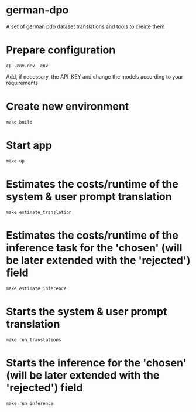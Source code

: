 # german-dpo
A set of german pdo dataset translations and tools to create them

# Prepare configuration
```
cp .env.dev .env
```
Add, if necessary, the API_KEY and change the models according to your requirements

# Create new environment
```
make build
```

# Start app
```
make up
```

# Estimates the costs/runtime of the system & user prompt translation
```
make estimate_translation
```

# Estimates the costs/runtime of the inference task for the 'chosen' (will be later extended with the 'rejected') field
```
make estimate_inference
```

# Starts the system & user prompt translation 
```
make run_translations
```

# Starts the inference for the 'chosen' (will be later extended with the 'rejected') field 
```
make run_inference
```
